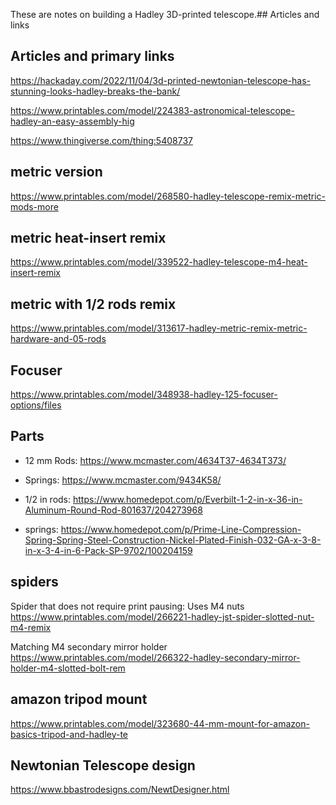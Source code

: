 These are notes on building a Hadley 3D-printed telescope.## Articles and links

## Articles and primary links

https://hackaday.com/2022/11/04/3d-printed-newtonian-telescope-has-stunning-looks-hadley-breaks-the-bank/

https://www.printables.com/model/224383-astronomical-telescope-hadley-an-easy-assembly-hig

https://www.thingiverse.com/thing:5408737

## metric version 

https://www.printables.com/model/268580-hadley-telescope-remix-metric-mods-more

## metric heat-insert remix

https://www.printables.com/model/339522-hadley-telescope-m4-heat-insert-remix

## metric with 1/2 rods remix

https://www.printables.com/model/313617-hadley-metric-remix-metric-hardware-and-05-rods

## Focuser 

https://www.printables.com/model/348938-hadley-125-focuser-options/files


## Parts

- 12 mm Rods: https://www.mcmaster.com/4634T37-4634T373/
- Springs: https://www.mcmaster.com/9434K58/

- 1/2 in rods: https://www.homedepot.com/p/Everbilt-1-2-in-x-36-in-Aluminum-Round-Rod-801637/204273968
- springs: https://www.homedepot.com/p/Prime-Line-Compression-Spring-Spring-Steel-Construction-Nickel-Plated-Finish-032-GA-x-3-8-in-x-3-4-in-6-Pack-SP-9702/100204159
  
## spiders

Spider that does not require print pausing:
Uses M4 nuts
https://www.printables.com/model/266221-hadley-jst-spider-slotted-nut-m4-remix

Matching M4 secondary mirror holder
https://www.printables.com/model/266322-hadley-secondary-mirror-holder-m4-slotted-bolt-rem


## amazon tripod mount

https://www.printables.com/model/323680-44-mm-mount-for-amazon-basics-tripod-and-hadley-te

## Newtonian Telescope design

https://www.bbastrodesigns.com/NewtDesigner.html